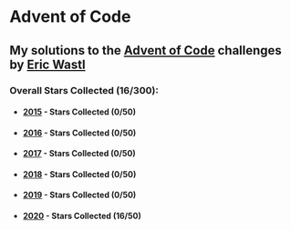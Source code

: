 # Advent of Code

## My solutions to the [Advent of Code](https://adventofcode.com/) challenges by [Eric Wastl](https://github.com/topaz)

### Overall Stars Collected (16/300):  

* #### [2015](https://github.com/edizkocak/adventofcode/tree/main/2015) - Stars Collected (0/50)  

* #### [2016](https://github.com/edizkocak/adventofcode/tree/main/2016) - Stars Collected (0/50)

* #### [2017](https://github.com/edizkocak/adventofcode/tree/main/2017) - Stars Collected (0/50)

* #### [2018](https://github.com/edizkocak/adventofcode/tree/main/2018) - Stars Collected (0/50)

* #### [2019](https://github.com/edizkocak/adventofcode/tree/main/2019) - Stars Collected (0/50)

* #### [2020](https://github.com/edizkocak/adventofcode/tree/main/2020) - Stars Collected (16/50)
